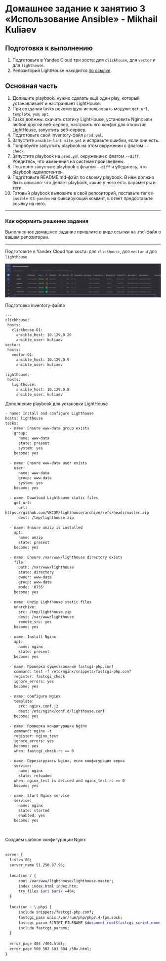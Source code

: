 # Домашнее задание к занятию 3 «Использование Ansible» - Mikhail Kuliaev

## Подготовка к выполнению

1. Подготовьте в Yandex Cloud три хоста: для `clickhouse`, для `vector` и для `lighthouse`.
2. Репозиторий LightHouse находится [по ссылке](https://github.com/VKCOM/lighthouse).

## Основная часть

1. Допишите playbook: нужно сделать ещё один play, который устанавливает и настраивает LightHouse.
2. При создании tasks рекомендую использовать модули: `get_url`, `template`, `yum`, `apt`.
3. Tasks должны: скачать статику LightHouse, установить Nginx или любой другой веб-сервер, настроить его конфиг для открытия LightHouse, запустить веб-сервер.
4. Подготовьте свой inventory-файл `prod.yml`.
5. Запустите `ansible-lint site.yml` и исправьте ошибки, если они есть.
6. Попробуйте запустить playbook на этом окружении с флагом `--check`.
7. Запустите playbook на `prod.yml` окружении с флагом `--diff`. Убедитесь, что изменения на системе произведены.
8. Повторно запустите playbook с флагом `--diff` и убедитесь, что playbook идемпотентен.
9. Подготовьте README.md-файл по своему playbook. В нём должно быть описано: что делает playbook, какие у него есть параметры и теги.
10. Готовый playbook выложите в свой репозиторий, поставьте тег `08-ansible-03-yandex` на фиксирующий коммит, в ответ предоставьте ссылку на него.

---

### Как оформить решение задания

Выполненное домашнее задание пришлите в виде ссылки на .md-файл в вашем репозитории.

---

Подготовьте в Yandex Cloud три хоста: для `clickhouse`, для `vector` и для `lighthouse`

  ![Screnshot](https://github.com/mkuliaev/mnt-homeworks/blob/MNT-video/08-ansible-03-yandex/png/yandex_vm.png)


Подготовка inventory-файла 

 ```YML
---
clickhouse:
  hosts:
    clickhouse-01: 
      ansible_host: 10.129.0.20
      ansible_user: kuliaev
vector:
  hosts:
    vector-01:
      ansible_host: 10.129.0.9
      ansible_user: kuliaev

lighthouse:
  hosts:
    lighthouse:
      ansible_host: 10.129.0.8
      ansible_user: kuliaev

 ```
Дополнение playbook для установки LightHouse

  ```YML
- name: Install and configure Lighthouse
  hosts: lighthouse
  tasks:
    - name: Ensure www-data group exists
      group:
        name: www-data
        state: present
        system: yes
      become: yes

    - name: Ensure www-data user exists
      user:
        name: www-data
        group: www-data
        system: yes
      become: yes

    - name: Download Lighthouse static files
      get_url:
        url: https://github.com/VKCOM/lighthouse/archive/refs/heads/master.zip
        dest: /tmp/lighthouse.zip

    - name: Ensure unzip is installed
      apt:
        name: unzip
        state: present
      become: yes

    - name: Ensure /var/www/lighthouse directory exists
      file:
        path: /var/www/lighthouse
        state: directory
        owner: www-data
        group: www-data
        mode: '0755'
      become: yes

    - name: Unzip Lighthouse static files
      unarchive:
        src: /tmp/lighthouse.zip
        dest: /var/www/lighthouse
        remote_src: yes
      become: yes

    - name: Install Nginx
      apt:
        name: nginx
        state: present
      become: yes

    - name: Проверка существования fastcgi-php.conf
      command: test -f /etc/nginx/snippets/fastcgi-php.conf
      register: fastcgi_check
      ignore_errors: yes
      become: yes

    - name: Configure Nginx
      template:
        src: nginx.conf.j2
        dest: /etc/nginx/conf.d/lighthouse.conf
      become: yes

    - name: Проверка конфигурации Nginx
      command: nginx -t
      register: nginx_test
      ignore_errors: yes
      become: yes
      when: fastcgi_check.rc == 0

    - name: Перезагрузить Nginx, если конфигурация верна
      service:
        name: nginx
        state: reloaded
      when: nginx_test is defined and nginx_test.rc == 0
      become: yes

    - name: Start Nginx service
      service:
        name: nginx
        state: started
        enabled: yes
      become: yes



```

Создаём шаблон конфигурации Nginx



  ```Bash

server {
    listen 80;
    server_name 51.250.97.96;

    location / {
        root /var/www/lighthouse/lighthouse-master;
        index index.html index.htm;
        try_files $uri $uri/ =404;
    }

    location ~ \.php$ {
        include snippets/fastcgi-php.conf;
        fastcgi_pass unix:/var/run/php/php7.4-fpm.sock;
        fastcgi_param SCRIPT_FILENAME $document_root$fastcgi_script_name;
        include fastcgi_params;
    }

    error_page 404 /404.html;
    error_page 500 502 503 504 /50x.html;
}



```